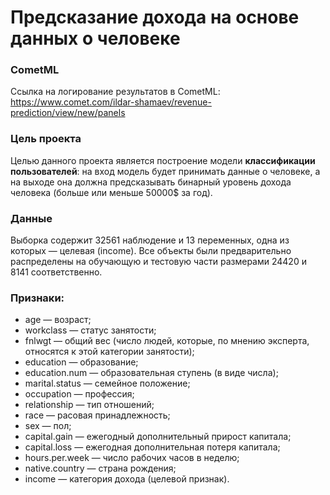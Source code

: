 # Предсказание дохода на основе данных о человеке
### CometML
Ссылка на логирование результатов в CometML: https://www.comet.com/ildar-shamaev/revenue-prediction/view/new/panels

### Цель проекта
Целью данного проекта является построение модели **классификации пользователей**: на вход модель будет принимать данные о человеке,
а на выходе она должна предсказывать бинарный уровень дохода человека (больше или меньше 50000$ за год).

### Данные
Выборка содержит 32561 наблюдение и 13 переменных, одна из которых — целевая (income). Все объекты были предварительно распределены на обучающую и тестовую части размерами 24420 и 8141 соответственно.

### Признаки:
* age — возраст;
* workclass — статус занятости;
* fnlwgt — общий вес (число людей, которые, по мнению эксперта, относятся к этой категории занятости);
* education — образование;
* education.num — образовательная ступень (в виде числа);
* marital.status — семейное положение;
* occupation — профессия;
* relationship — тип отношений;
* race — расовая принадлежность;
* sex — пол;
* capital.gain — ежегодный дополнительный прирост капитала;
* capital.loss — ежегодная дополнительная потеря капитала;
* hours.per.week — число рабочих часов в неделю;
* native.country — страна рождения;
* income — категория дохода (целевой признак).
